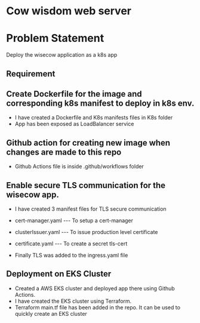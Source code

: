 # Cow wisdom web server


# Problem Statement
Deploy the wisecow application as a k8s app

## Requirement
## Create Dockerfile for the image and corresponding k8s manifest to deploy in k8s env. 

- I have created a Dockerfile and K8s manifests files in K8s folder
-  App has been exposed as LoadBalancer service

   
## Github action for creating new image when changes are made to this repo
- Github Actions file is inside .github/workflows folder


## Enable secure TLS communication for the wisecow app. 
- I have created 3 manifest files for TLS secure communication

-  cert-manager.yaml   ---  To setup a cert-manager
-  clusterIssuer.yaml  ---  To issue production level certificate 
-  certificate.yaml    ---  To create a secret tls-cert

-   Finally TLS was added to the ingress.yaml file


## Deployment on EKS Cluster
-  Created a AWS EKS cluster and deployed app there using Github Actions.
-  I have created the EKS cluster using Terraform.
-  Terraform main.tf file has been added in the repo. It can be used to quickly create an EKS cluster 
 
